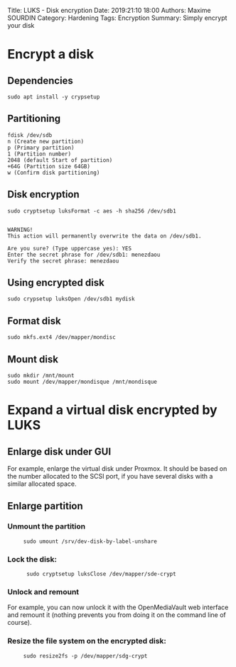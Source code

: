 Title: LUKS - Disk encryption
Date: 2019:21:10 18:00
Authors: Maxime SOURDIN
Category: Hardening
Tags: Encryption
Summary: Simply encrypt your disk

# Encrypt a disk

## Dependencies
	sudo apt install -y crypsetup

## Partitioning

	fdisk /dev/sdb
	n (Create new partition)
	p (Primary partition)
	1 (Partition number)
	2048 (default Start of partition)
	+64G (Partition size 64GB)
	w (Confirm disk partitioning)

## Disk encryption

	sudo cryptsetup luksFormat -c aes -h sha256 /dev/sdb1


	WARNING!
	This action will permanently overwrite the data on /dev/sdb1.

	Are you sure? (Type uppercase yes): YES
	Enter the secret phrase for /dev/sdb1: menezdaou
	Verify the secret phrase: menezdaou

## Using encrypted disk

	sudo crypsetup luksOpen /dev/sdb1 mydisk

## Format disk

	sudo mkfs.ext4 /dev/mapper/mondisc

## Mount disk

	sudo mkdir /mnt/mount
	sudo mount /dev/mapper/mondisque /mnt/mondisque

# Expand a virtual disk encrypted by LUKS

## Enlarge disk under GUI

For example, enlarge the virtual disk under Proxmox. 
It should be based on the number allocated to the SCSI port, if you have several disks with a similar allocated space.

## Enlarge partition

### Unmount the partition 

         sudo umount /srv/dev-disk-by-label-unshare

### Lock the disk:

          sudo cryptsetup luksClose /dev/mapper/sde-crypt

### Unlock and remount

For example, you can now unlock it with the OpenMediaVault web interface and remount it (nothing prevents you from doing it on the command line of course).

### Resize the file system on the encrypted disk:

         sudo resize2fs -p /dev/mapper/sdg-crypt